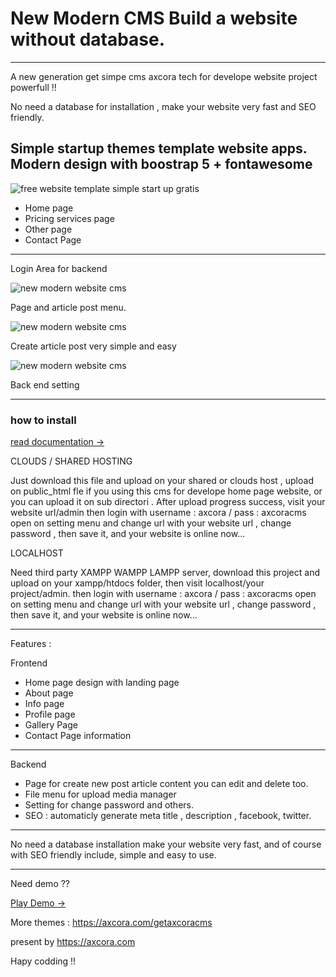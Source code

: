 # New Modern CMS Build a website without database.
---
A new generation get simpe cms axcora tech for develope website project powerfull !!

No need a database for installation , make your website very fast and SEO friendly.

Simple startup themes template website apps. Modern design with boostrap 5 + fontawesome
--
![free website template simple start up gratis](https://1.bp.blogspot.com/-uSa0sVaJeKU/YPFrt7jiG1I/AAAAAAAAP44/LB0g-u6a9xIbuoEJIkgOQCB6J8_1sFw4QCLcBGAsYHQ/s1440/startup%2Bwebsite%2Btemplate%2Bfree%2Bdownload.png)

+ Home page
+ Pricing services page
+ Other page
+ Contact Page

------

Login Area for backend

![new modern website cms](https://a.fsdn.com/con/app/proj/getaxcoracms/screenshots/New%20CMS%20modern%20website%20SEO%20%285%29.png/max/max/1)

Page and article post menu.

![new modern website cms](https://a.fsdn.com/con/app/proj/getaxcoracms/screenshots/New%20CMS%20modern%20website%20SEO%20%284%29.png/max/max/1)

Create article post very simple and easy

![new modern website cms](https://a.fsdn.com/con/app/proj/getaxcoracms/screenshots/New%20CMS%20modern%20website%20SEO%20%282%29.png/max/max/1)

Back end setting

 -----------------------------------------------------------------
### how to install

[read documentation →](https://axcora.com/getaxcoracms/index.php?id=get-started)

CLOUDS / SHARED HOSTING

Just download this file and upload on your shared or clouds host , upload on public_html fle if you using this cms for develope home page website, or you can upload it on sub directori .
After upload progress success, visit your website url/admin then login with username : axcora / pass : axcoracms
open on setting menu and change url with your website url , change password , then save it, and your website is online now...

LOCALHOST

Need third party XAMPP WAMPP LAMPP server, download this project and upload on your xampp/htdocs folder, then visit localhost/your project/admin.
then login with username : axcora / pass : axcoracms
open on setting menu and change url with your website url , change password , then save it, and your website is online now...

---
Features :

Frontend
+ Home page design with landing page
+ About page
+ Info page 
+ Profile page
+ Gallery Page
+ Contact Page information
---
Backend
+ Page for create new post article content you can edit and delete too.
+ File menu for upload media manager
+ Setting for change password and others.
+ SEO : automaticly generate meta title , description , facebook, twitter.
----

No need a database installation make your website very fast, and of course with SEO friendly include, simple and easy to use.

----

Need demo ?? 

[Play Demo →](https://www.youtube.com/watch?v=T_qlgBGpmHM)



More themes :
https://axcora.com/getaxcoracms

present by https://axcora.com

Hapy codding !!
